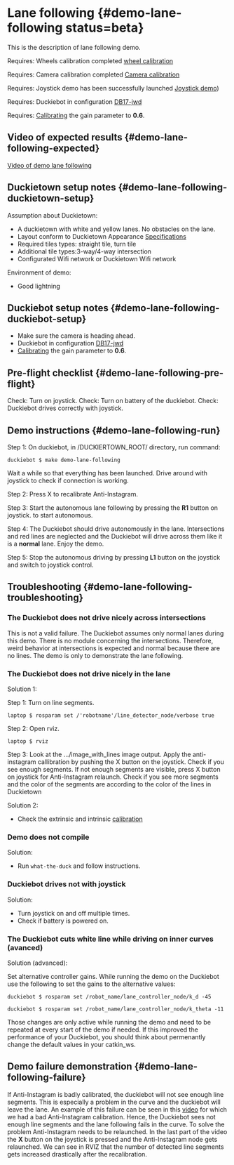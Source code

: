 # Lane following {#demo-lane-following status=beta}

This is the description of lane following demo.

<div class='requirements' markdown="1">

Requires: Wheels calibration completed [wheel calibration](#wheel-calibration)

Requires: Camera calibration completed [Camera calibration](#camera-calib)

Requires: Joystick demo has been successfully launched [Joystick demo](#rc-control))

Requires: Duckiebot in configuration [DB17-jwd](#duckiebot-configurations)

Requires: [Calibrating](#wheel-calibration) the gain parameter to **0.6**.

</div>

## Video of expected results {#demo-lane-following-expected}

[Video of demo lane following](https://drive.google.com/file/d/198iythQkovbQkzY3pPeTXWC8tTCRgDwB/view?usp=sharing)

## Duckietown setup notes {#demo-lane-following-duckietown-setup}

Assumption about Duckietown:

* A duckietown with white and yellow lanes. No obstacles on the lane.
* Layout conform to Duckietown Appearance [Specifications](+opmanual_duckietown#duckietown_parts)
* Required tiles types: straight tile, turn tile
* Additional tile types:3-way/4-way intersection
* Configurated Wifi network or Duckietown Wifi network

Environment of demo:

* Good lightning

## Duckiebot setup notes {#demo-lane-following-duckiebot-setup}

* Make sure the camera is heading ahead.
* Duckiebot in configuration [DB17-jwd](#duckiebot-configurations)
* [Calibrating](#wheel-calibration) the gain parameter to **0.6**.


## Pre-flight checklist {#demo-lane-following-pre-flight}

Check: Turn on joystick.
Check: Turn on battery of the duckiebot.
Check: Duckiebot drives correctly with joystick.

## Demo instructions {#demo-lane-following-run}

Step 1: On duckiebot, in /DUCKIERTOWN_ROOT/ directory, run command:

    duckiebot $ make demo-lane-following

Wait a while so that everything has been launched.
Drive around with joystick to check if connection is working.

Step 2: Press X to recalibrate Anti-Instagram.

Step 3: Start the autonomous lane following by pressing the **R1** button on joystick. to start autonomous.

Step 4: The Duckiebot should drive autonomously in the lane. Intersections and red lines are neglected and the Duckiebot will drive across them like it is a __normal__ lane. Enjoy the demo.

Step 5: Stop the autonomous driving by pressing **L1** button on the joystick and switch to joystick control.


## Troubleshooting {#demo-lane-following-troubleshooting}
### The Duckiebot does not drive nicely across intersections
This is not a valid failure. The Duckiebot assumes only normal lanes during this demo. There is no module concerning the intersections. Therefore, weird behavior at intersections is expected and normal because there are no lines. The demo is only to demonstrate the lane following.

### The Duckiebot does not drive nicely in the lane
Solution 1:

Step 1: Turn on line segments.

    laptop $ rosparam set /'robotname'/line_detector_node/verbose true

Step 2: Open rviz.

    laptop $ rviz

Step 3: Look at the .../image_with_lines image output. Apply the anti-instagram callibration by pushing the X button on the joystick. Check if you see enough segments. If not enough segments are visible, press X button on joystick for Anti-Instagram relaunch. Check if you see more segments and the color of the segments are according to the color of the lines in Duckietown

Solution 2:
* Check the extrinsic and intrinsic [calibration](#camera-calib)

### Demo does not compile

Solution:

* Run `what-the-duck` and follow instructions.

### Duckiebot drives not with joystick
Solution:

* Turn joystick on and off multiple times.
* Check if battery is powered on.

### The Duckiebot cuts white line while driving on inner curves (avanced)

Solution (advanced):

Set alternative controller gains. While running the demo on the Duckiebot use the following to set the gains to the alternative values:


    duckiebot $ rosparam set /robot_name/lane_controller_node/k_d -45

    duckiebot $ rosparam set /robot_name/lane_controller_node/k_theta -11

Those changes are only active while running the demo and need to be repeated at every start of the demo if needed. If this improved the performance of your Duckiebot, you should think about permenantly change the default values in your catkin_ws.


## Demo failure demonstration {#demo-lane-following-failure}

If Anti-Instagram is badly calibrated, the duckiebot will not see enough line segments. This is especially a problem in the curve and the duckiebot will leave the lane. An example of this failure can be seen in this [video](https://drive.google.com/open?id=1Hy6EjQ8QakfZliiSp_j2NV78_VpyPvCq) for which we had a bad Anti-Instagram calibration. Hence, the Duckiebot sees not enough line segments and the lane following fails in the curve. To solve the problem Anti-Instagram needs to be relaunched. In the last part of the video the **X** button on the joystick is pressed and the Anti-Instagram node gets relaunched. We can see in RVIZ that the number of detected line segments gets increased drastically after the recalibration.
